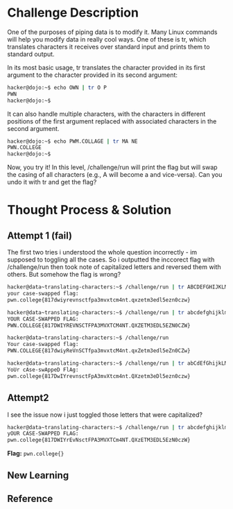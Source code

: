 # Challenge Description
One of the purposes of piping data is to modify it. Many Linux commands will help you modify data in really cool ways. One of these is tr, which translates characters it receives over standard input and prints them to standard output.

In its most basic usage, tr translates the character provided in its first argument to the character provided in its second argument:
```bash
hacker@dojo:~$ echo OWN | tr O P
PWN
hacker@dojo:~$
```
It can also handle multiple characters, with the characters in different positions of the first argument replaced with associated characters in the second argument.
```bash
hacker@dojo:~$ echo PWM.COLLAGE | tr MA NE
PWN.COLLEGE
hacker@dojo:~$
```
Now, you try it! In this level, /challenge/run will print the flag but will swap the casing of all characters (e.g., A will become a and vice-versa). Can you undo it with tr and get the flag?
# Thought Process & Solution
## Attempt 1 (fail)
The first two tries i understood the whole question incorrectly -  im supposed to toggling all the cases. So i outputted the inccorect flag with /challenge/run then took note of capitalized letters and reversed them with others. But somehow the flag is wrong?
```bash
hacker@data~translating-characters:~$ /challenge/run | tr ABCDEFGHIJKLMNOPQRSTUVWXYZ abcdefghijklmnopqrstuvwxyz
your case-swapped flag:
pwn.college{817dwiyrevnsctfpa3mvxtcm4nt.qxzetm3edl5ezn0czw}

hacker@data~translating-characters:~$ /challenge/run | tr abcdefghijklmnopqrstuvwxyz ABCDEFGHIJKLMNOPQRSTUVWXYZ
YOUR CASE-SWAPPED FLAG:
PWN.COLLEGE{817DWIYREVNSCTFPA3MVXTCM4NT.QXZETM3EDL5EZN0CZW}

hacker@data~translating-characters:~$ /challenge/run
Your case-swapped flag:
PWN.COLLEGE{817dwiyReVnSCTfpa3mvxtcM4nt.qxZetm3edl5eZn0CZw}

hacker@data~translating-characters:~$ /challenge/run | tr abCdEfGhijkLMNOPqRSTuVWxyZ ABcDeFgHIJKlmnopQrstUvwXYz
YoUr cAse-swAppeD FlAg:
pwn.college{817DwIYrevnsctFpA3mvXtcm4nt.QXzetm3eDl5ezn0czw}
```
## Attempt2
I see the issue now i just toggled those letters that were capitalized?
```bash
hacker@data~translating-characters:~$ /challenge/run | tr abcdefghijklmnopqrstuvwxyzABCDEFGHIJKLMNOPQRSTUVWXYZ ABCDEFGHIJKLMNOPQRSTUVWXYZabcdefghijklmnopqrstuvwxyz
yOUR CASE-SWAPPED FLAG:
pwn.college{817DWIYrEvNsctFPA3MVXTCm4NT.QXzETM3EDL5EzN0czW}
```
**Flag:** `pwn.college{}`
## New Learning
## Reference
